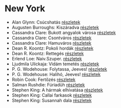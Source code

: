 # New York

- Alan Glynn: Csúcshatás [részletek](_details/Alan%20Glynn.md#id_295)
- Augusten Burroughs: Kiszáradva [részletek](_details/Augusten%20Burroughs.md#id_968)
- Cassandra Clare: Bukott angyalok városa [részletek](_details/Cassandra%20Clare.md#id_638)
- Cassandra Clare: Csontváros [részletek](_details/Cassandra%20Clare.md#id_635)
- Cassandra Clare: Hamuváros [részletek](_details/Cassandra%20Clare.md#id_636)
- Dean R. Koontz: Pokoli hordák [részletek](_details/Dean%20R.%20Koontz.md#id_1077)
- Dean R. Koontz: Rettegés [részletek](_details/Dean%20R.%20Koontz.md#id_1076)
- Erlend Loe: Naiv.Szuper. [részletek](_details/Erlend%20Loe.md#id_532)
- Ljudmila Ulickaja: Vidám temetés [részletek](_details/Ljudmila%20Ulickaja.md#id_1288)
- P. G. Wodehouse: Folytassa, Jeeves! [részletek](_details/P.%20G.%20Wodehouse.md#id_502)
- P. G. Wodehouse: Halihó, Jeeves! [részletek](_details/P.%20G.%20Wodehouse.md#id_945)
- Robin Cook: Fertőzés [részletek](_details/Robin%20Cook.md#id_89)
- Salman Rushdie: Fúriadüh [részletek](_details/Salman%20Rushdie.md#id_1452)
- Stephen King: A hármak elhívatása [részletek](_details/Stephen%20King.md#id_540)
- Stephen King: Callai farkasok [részletek](_details/Stephen%20King.md#id_847)
- Stephen King: Susannah dala [részletek](_details/Stephen%20King.md#id_542)